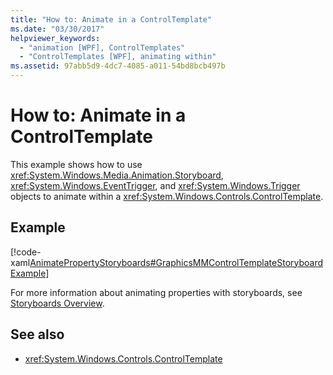 ```yaml
---
title: "How to: Animate in a ControlTemplate"
ms.date: "03/30/2017"
helpviewer_keywords: 
  - "animation [WPF], ControlTemplates"
  - "ControlTemplates [WPF], animating within"
ms.assetid: 97abb5d9-4dc7-4085-a011-54bd8bcb497b
---
```

# How to: Animate in a ControlTemplate
This example shows how to use <xref:System.Windows.Media.Animation.Storyboard>, <xref:System.Windows.EventTrigger>, and <xref:System.Windows.Trigger> objects to animate within a <xref:System.Windows.Controls.ControlTemplate>.  
  
## Example  
 [!code-xaml[AnimatePropertyStoryboards#GraphicsMMControlTemplateStoryboardExample](~/samples/snippets/xaml/VS_Snippets_Wpf/AnimatePropertyStoryboards/XAML/ControlTemplateStoryboardExample.xaml#graphicsmmcontroltemplatestoryboardexample)]  
  
 For more information about animating properties with storyboards, see [Storyboards Overview](storyboards-overview.md).  
  
## See also

- <xref:System.Windows.Controls.ControlTemplate>
